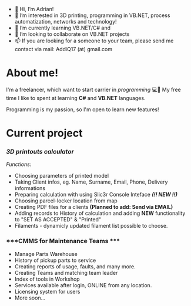 - 👋 Hi, I’m Adrian!
- 👀 I’m interested in 3D printing, programming in VB.NET, process automatization, networks and technology!
- 🌱 I’m currently learning VB.NET/C# and 
- 💞️ I’m looking to collaborate on VB.NET projects
- 📫 If you are looking for a someone to your team, please send me contact via mail: AddiQ17 (at) gmail.com


# About me!
I'm a freelancer, which want to start carrier in _programming_ 💻💾 
My free time I like to spent at learning **C#** and **VB.NET** languages.

Programming is my passion, so I'm open to learn new features!

# Current project

### ***3D printouts calculator***
_Functions:_
- Choosing parameters of printed model
- Taking Client infos, eg. Name, Surname, Email, Phone, Delivery informations
- Preparing calculation with using Slic3r Console Inteface ***(!! NEW !!)***
- Choosing parcel-locker location from map
- Creating PDF files for a clients __(Planned to add: Send via EMAIL)__
- Adding records to History of calculation and adding __NEW__ functionality to "SET AS ACCEPTED" & "Printed"
- Filaments - dynamicly updated filament list possible to choose.

### ***CMMS for Maintenance Teams ***
- Manage Parts Warehouse
- History of pickup parts to service
- Creating reports of usage, faults, and many more.
- Creating Teams and matching team leader
- Index of tools in Workshop
- Services available after login, ONLINE from any location.
- Licensing system for users
- More soon...


<!---
addiq/addiq is a ✨ special ✨ repository because its `README.md` (this file) appears on your GitHub profile.
You can click the Preview link to take a look at your changes.
--->
